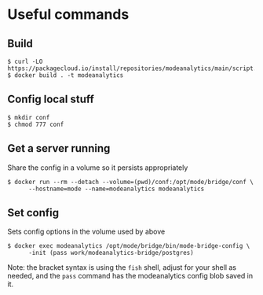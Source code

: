 # Useful commands

## Build

    $ curl -LO https://packagecloud.io/install/repositories/modeanalytics/main/script.deb.sh
    $ docker build . -t modeanalytics

## Config local stuff

    $ mkdir conf
    $ chmod 777 conf

## Get a server running

Share the config in a volume so it persists appropriately

    $ docker run --rm --detach --volume=(pwd)/conf:/opt/mode/bridge/conf \
          --hostname=mode --name=modeanalytics modeanalytics

## Set config

Sets config options in the volume used by above

    $ docker exec modeanalytics /opt/mode/bridge/bin/mode-bridge-config \
          -init (pass work/modeanalytics-bridge/postgres)

Note: the bracket syntax is using the `fish` shell, adjust for your
shell as needed, and the `pass` command has the modeanalytics config
blob saved in it.
